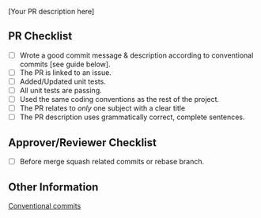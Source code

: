 [Your PR description here]

## PR Checklist

- [ ] Wrote a good commit message & description according to conventional commits [see guide below].
- [ ] The PR is linked to an issue.
- [ ] Added/Updated unit tests.
- [ ] All unit tests are passing.
- [ ] Used the same coding conventions as the rest of the project.
- [ ] The PR relates to _only_ one subject with a clear title
- [ ] The PR description uses grammatically correct, complete sentences.

## Approver/Reviewer Checklist

- [ ] Before merge squash related commits or rebase branch.

## Other Information

[Conventional commits](https://www.conventionalcommits.org/en/v1.0.0/)
